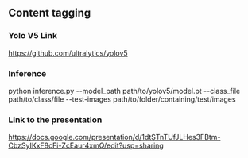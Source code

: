 ## Content tagging

### Yolo V5 Link

https://github.com/ultralytics/yolov5

### Inference

python inference.py --model_path path/to/yolov5/model.pt --class_file path/to/class/file --test-images path/to/folder/containing/test/images

### Link to the presentation

https://docs.google.com/presentation/d/1dtSTnTUfJLHes3FBtm-CbzSyIKxF8cFi-ZcEaur4xmQ/edit?usp=sharing